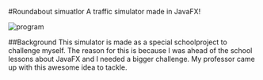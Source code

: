 #Roundabout simuatlor
A traffic simulator made in JavaFX!

![program](https://i.imgur.com/qbeATTJ.gif)

##Background
This simulator is made as a special schoolproject to challenge myself. The reason for this is because I was ahead of the school lessons about JavaFX and I needed a bigger challenge. My professor came up with this awesome idea to tackle.
